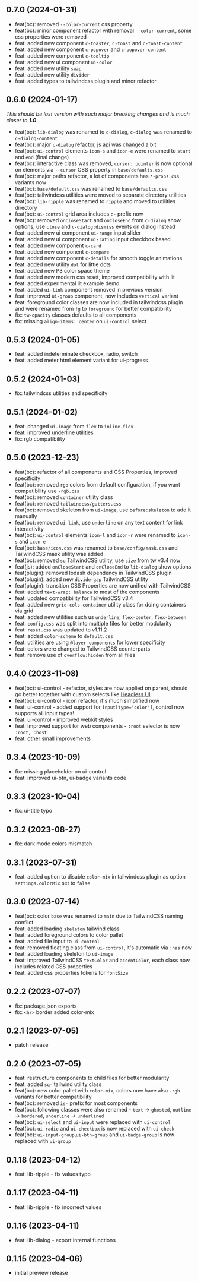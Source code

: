 ## 0.7.0 (2024-01-31)
* feat(bc): removed `--color-current` css property
* feat(bc): minor component refactor with removal `--color-current`, some css properties were removed
* feat: added new component `c-toaster`, `c-toast` and `c-toast-content`
* feat: added new component `c-popover` and `c-popover-content`
* feat: added new component `c-tooltip`
* feat: added new ui component `ui-color`
* feat: added new utility `swap`
* feat: added new utility `divider`
* feat: added types to tailwindcss plugin and minor refactor

## 0.6.0 (2024-01-17)
_This should be last version with such major breaking changes and is much closer to **1.0**_
* feat(bc): `lib-dialog` was renamed to `c-dialog`, `c-dialog` was renamed to `c-dialog-content`
* feat(bc): major `c-dialog` refactor, js api was changed a bit
* feat(bc): `ui-control` elements `icon-s` and `icon-e` were renamed to `start` and `end` (final change)
* feat(bc): interactive class was removed, `cursor: pointer` is now optional on elements via `--cursor` CSS property in `base/defaults.css`
* feat(bc): major paths refactor, a lot of components has `*-props.css` variants now
* feat(bc): `base/default.css` was renamed to `base/defaults.css`
* feat(bc): tailwindcss utilities were moved to separate directory utilities
* feat(bc): `lib-ripple` was renamed to `ripple` and moved to utilities directory
* feat(bc): `ui-control` grid area includes `c-` prefix now
* feat(bc): removed `onCloseStart` and `onCloseEnd` from `c-dialog` show options, use `close` and `c-dialog:dismiss` events on dialog instead
* feat: added new ui component `ui-range` input slider
* feat: added new ui component `ui-rating` input checkbox based
* feat: added new component `c-card`
* feat: added new component `c-compare`
* feat: added new component `c-details` for smooth toggle animations
* feat: added new utility `dot` for little dots
* feat: added new P3 color space theme
* feat: added new modern css reset, improved compatibility with lit
* feat: added experimental lit example demo
* feat: added `ui-link` component removed in previous version
* feat: improved `ui-group` component, now includes `vertical` variant
* feat: foreground color classes are now included in tailwindcss plugin and were renamed from `fg` to `foreground` for better compatibility
* fix: `tw-opacity` classes defaults to all components
* fix: missing `align-items: center` on `ui-control` select

## 0.5.3 (2024-01-05)
* feat: added indeterminate checkbox, radio, switch
* feat: added meter html element variant for ui-progress

## 0.5.2 (2024-01-03)
* fix: tailwindcss utilities and specificity

## 0.5.1 (2024-01-02)
* feat: changed `ui-image` from `flex` to `inline-flex`
* feat: improved underline utilities
* fix: rgb compatibility

## 0.5.0 (2023-12-23)
* feat(bc): refactor of all components and CSS Properties, improved specificity
* feat(bc): removed `rgb` colors from default configuration, if you want compatibility use `-rgb.css`
* feat(bc): removed `container` utility class
* feat(bc): removed `tailwindcss/gutters.css`
* feat(bc): removed skeleton from `ui-image`, use `before:skeleton` to add it manually
* feat(bc): removed `ui-link`, use `underline` on any text content for link interactivity
* feat(bc): `ui-control` elements `icon-l` and `icon-r` were renamed to `icon-s` and `icon-e`
* feat(bc): `base/icon.css` was renamed to `base/config/mask.css` and TailwindCSS mask utility was added
* feat(bc): removed `sq` TailwindCSS utility, use `size` from tw v3.4 now
* feat(js): added `onCloseStart` and `onCloseEnd` to `lib-dialog` show options
* feat(plugin): removed lodash dependency in TailwindCSS plugin
* feat(plugin): added new `divide-gap` TailwindCSS utility
* feat(plugin): transition CSS Properties are now unified with TailwindCSS
* feat: added `text-wrap: balance` to most of the components
* feat: updated compatibility for TailwindCSS v3.4
* feat: added new `grid-cols-container` utility class for doing containers via grid
* feat: added new utilities such us `underline`, `flex-center`, `flex-between`
* feat: `config.css` was split into multiple files for better modularity
* feat: `reset.css` was updated to v1.11.2
* feat: added `color-scheme` to `default.css`
* feat: utilities are using `@layer components` for lower specificity
* feat: colors were changed to TailwindCSS counterparts
* feat: remove use of `overflow:hidden` from all files

## 0.4.0 (2023-11-08)
* feat(bc): ui-control - refactor, styles are now applied on parent, should go better together with custom selects like [Headless UI](https://headlessui.com/react/listbox)
* feat(bc): ui-control - icon refactor, it's much simplified now
* feat: ui-control - added support for `input[type="color"]`, control now supports all input types!
* feat: ui-control - improved webkit styles
* feat: improved support for web components - `:root` selector is now `:root, :host`
* feat: other small improvements

## 0.3.4 (2023-10-09)
* fix: missing placeholder on ui-control
* feat: improved ui-btn, ui-badge variants code

## 0.3.3 (2023-10-04)
* fix: ui-title typo

## 0.3.2 (2023-08-27)
* fix: dark mode colors mismatch

## 0.3.1 (2023-07-31)
* feat: added option to disable `color-mix` in tailwindcss plugin as option `settings.colorMix` set to `false`

## 0.3.0 (2023-07-14)
* feat(bc): color `base` was renamed to `main` due to TailwindCSS naming conflict
* feat: added loading `skeleton` tailwind class
* feat: added foreground colors to color pallet
* feat: added file input to `ui-control`
* feat: removed floating class from `ui-control`, it's automatic via `:has` now
* feat: added loading skeleton to `ui-image`
* feat: improved TailwindCSS `textColor` and `accentColor`, each class now includes related CSS properties
* feat: added css properties tokens for `fontSize`

## 0.2.2 (2023-07-07)
* fix: package.json exports
* fix: `<hr>` border added color-mix

## 0.2.1 (2023-07-05)
* patch release

## 0.2.0 (2023-07-05)
* feat: restructure components to child files for better modularity
* feat: added `sq-` tailwind utility class
* feat(bc): new color pallet with `color-mix`, colors now have also `-rgb` variants for better compatibility
* feat(bc): removed `is-` prefix for most components
* feat(bc): following classes were also renamed - `text` -> `ghosted`, `outline` -> `bordered`, `underline` -> `underlined`
* feat(bc): `ui-select` and `ui-input` were replaced with `ui-control`
* feat(bc): `ui-radio` and `ui-checkbox` is now replaced with `ui-check`
* feat(bc): `ui-input-group`,`ui-btn-group` and `ui-badge-group` is now replaced with `ui-group`

## 0.1.18 (2023-04-12)
* feat: lib-ripple - fix values typo

## 0.1.17 (2023-04-11)
* feat: lib-ripple - fix incorrect values

## 0.1.16 (2023-04-11)
* feat: lib-dialog - export internal functions

## 0.1.15 (2023-04-06)
* initial preview release
